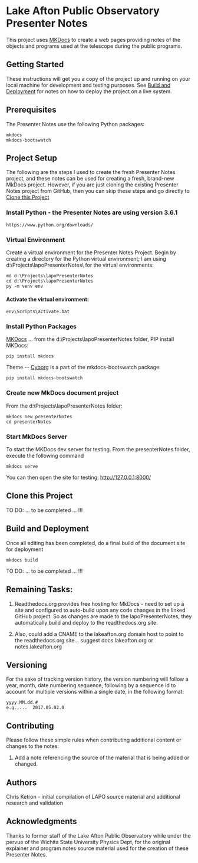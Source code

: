 # Lake Afton Public Observatory Presenter Notes
This project uses [MKDocs](http://www.mkdocs.org/) to create a web pages providing notes of the objects and programs used at the telescope during the public programs.

## Getting Started

These instructions will get you a copy of the project up and running on your local machine for development and testing purposes. See [Build and Deployment](#build-and-deployment) for notes on how to deploy the project on a live system.

## Prerequisites

The Presenter Notes use the following Python packages:

    mkdocs
    mkdocs-bootswatch

## Project Setup
The following are the steps I used to create the fresh Presenter Notes project, 
and these notes can be used for creating a fresh, brand-new MkDocs project.
However, if you are just cloning the existing Presenter Notes project from GitHub, 
then you can skip these steps and go directly to [Clone this Project](#clone-this-project)
    
### Install Python - the Presenter Notes are using version 3.6.1
	https://www.python.org/downloads/
	
### Virtual Environment
Create a virtual environment for the Presenter Notes Project.  Begin by creating a directory for the Python virtual environment;
I am using d:\Projects\lapoPresenterNotes\ for the virtual environments:
	
	md d:\Projects\lapoPresenterNotes
	cd d:\Projects\lapoPresenterNotes
	py -m venv env

#### Activate the virtual environment:

	env\Scripts\activate.bat
		
### Install Python Packages
    
[MKDocs](http://www.mkdocs.org/)
... from the d:\Projects\lapoPresenterNotes folder, PIP install MKDocs:

	pip install mkdocs

Theme -- [Cyborg](http://mkdocs.github.io/mkdocs-bootswatch/#cyborg) is a part of the mkdocs-bootswatch package:

	pip install mkdocs-bootswatch

### Create new MkDocs document project
From the d:\Projects\lapoPresenterNotes folder:

	mkdocs new presenterNotes
	cd presenterNotes
	
### Start MkDocs Server
To start the MKDocs dev server for testing.
From the presenterNotes folder, execute the following command

	mkdocs serve

You can then open the site for testing:
	http://127.0.0.1:8000/
	
## Clone this Project

TO DO:  ... to be completed ... !!!

## Build and Deployment
Once all editing has been completed, do a final build of the document site for deployment

	mkdocs build

TO DO:  ... to be completed ... !!!
	
## Remaining Tasks:
1. Readthedocs.org provides free hosting for MkDocs - need to set up a site and configured to auto-build upon any code changes in the linked GitHub project.
    So as changes are made to the lapoPresenterNotes, they automatically build and deploy to the readthedocs.org site.
		
2. Also, could add a CNAME to the lakeafton.org domain host to point to the readthedocs.org site… suggest docs.lakeafton.org or notes.lakeafton.org

## Versioning
For the sake of tracking version history, the version numbering will follow a year, month, date numbering sequence, following by a sequence id to account for multiple versions within a single date, in the following format:

	yyyy.MM.dd.#
	e.g.,...  2017.05.02.0

## Contributing
Please follow these simple rules when contributing additional content or changes to the notes:

1. Add a note referencing the source of the material that is being added or changed.

## Authors
Chris Ketron - initial compilation of LAPO source material and additional research and validation

## Acknowledgments
Thanks to former staff of the Lake Afton Public Observatory while under the pervue of
the Wichita State University Physics Dept, for the original explainer and program notes source
material used for the creation of these Presenter Notes.


